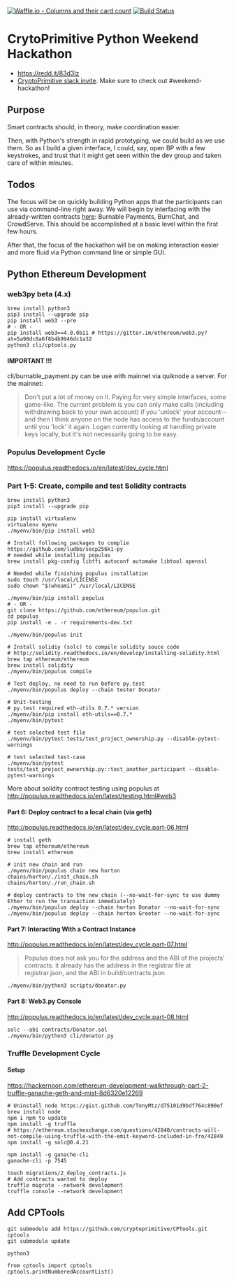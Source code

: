 [![Waffle.io - Columns and their card count](https://badge.waffle.io/tamedu/pyhackathon.png?columns=all)](https://waffle.io/tamedu/pyhackathon?utm_source=badge) [![Build Status](https://travis-ci.org/tamedu/pyhackathon.svg?branch=master)](https://travis-ci.org/tamedu/pyhackathon)

# CrytoPrimitive Python Weekend Hackathon
*   https://redd.it/83d3lz
*   [CryptoPrimitive slack invite](https://cp-hackathon-invite.herokuapp.com/). Make sure to check out #weekend-hackathon!

## Purpose
Smart contracts should, in theory, make coordination easier.

Then, with Python's strength in rapid prototyping, we could build as we use them. So as I build a given interface, I could, say, open BP with a few keystrokes, and trust that it might get seen within the dev group and taken care of within minutes.

## Todos
The focus will be on quickly building Python apps that the participants can use via command-line right away. We will begin by interfacing with the already-written contracts [here](https://github.com/cryptoprimitive/contracts): Burnable Payments, BurnChat, and CrowdServe. This should be accomplished at a basic level within the first few hours.

After that, the focus of the hackathon will be on making interaction easier and more fluid via Python command line or simple GUI.

## Python Ethereum Development

### web3py **beta** (4.x)
```
brew install python3
pip3 install --upgrade pip
pip install web3 --pre
# - OR -
pip install web3==4.0.0b11 # https://gitter.im/ethereum/web3.py?at=5a98dc0a6f8b4b9946dc1a32
python3 cli/cptools.py
```

#### IMPORTANT !!!
cli/burnable_payment.py can be use with mainnet via quiknode a server. For the mainnet:
> Don't put a lot of money on it. Paying for very simple interfaces, some game-like.
> The current problem is you can only make calls (including withdrawing back to your own account)
> if you 'unlock' your account--and then I think
> anyone on the node has access to the funds/account until you 'lock' it again.
> Logan currently looking at handling private keys locally, but it's not necessarily going to be easy.


### Populus Development Cycle
https://populus.readthedocs.io/en/latest/dev_cycle.html
### Part 1-5: Create, compile and test Solidity contracts

```
brew install python3
pip3 install --upgrade pip

pip install virtualenv
virtualenv myenv
./myenv/bin/pip install web3

# Install following packages to complie https://github.com/ludbb/secp256k1-py
# needed while installing populus
brew install pkg-config libffi autoconf automake libtool openssl

# Needed while finishing populus installation
sudo touch /usr/local/LICENSE
sudo chown "$(whoami)" /usr/local/LICENSE

./myenv/bin/pip install populus
# - OR -
git clone https://github.com/ethereum/populus.git
cd populus
pip install -e . -r requirements-dev.txt

./myenv/bin/populus init

# Install solidiy (solc) to compile solidity souce code
# http://solidity.readthedocs.io/en/develop/installing-solidity.html
brew tap ethereum/ethereum
brew install solidity
./myenv/bin/populus compile

# Test deploy, no need to run before py.test
./myenv/bin/populus deploy --chain tester Donator

# Unit-testing
# py.test required eth-utils 0.7.* version
./myenv/bin/pip install eth-utils==0.7.*
./myenv/bin/pytest

# test selected test file
./myenv/bin/pytest tests/test_project_ownership.py --disable-pytest-warnings

# test selected test-case
./myenv/bin/pytest tests/test_project_ownership.py::test_another_participant --disable-pytest-warnings
```

More about solidity contract testing using populus at http://populus.readthedocs.io/en/latest/testing.html#web3

#### Part 6: Deploy contract to a local chain (via geth)
http://populus.readthedocs.io/en/latest/dev_cycle.part-06.html
```
# install geth
brew tap ethereum/ethereum
brew install ethereum

# init new chain and run
./myenv/bin/populus chain new horton
chains/horton/./init_chain.sh
chains/horton/./run_chain.sh

# deploy contracts to the new chain (--no-wait-for-sync to use dummy Ether to run the transaction immediately)
./myenv/bin/populus deploy --chain horton Donator --no-wait-for-sync
./myenv/bin/populus deploy --chain horton Greeter --no-wait-for-sync
```

#### Part 7: Interacting With a Contract Instance
http://populus.readthedocs.io/en/latest/dev_cycle.part-07.html

> Populus does not ask you for the address and the ABI of the projects’ contracts: it already has the address in the registrar file at registrar.json, and the ABI in build/contracts.json

```
./myenv/bin/python3 scripts/donator.py
```

#### Part 8: Web3.py Console
http://populus.readthedocs.io/en/latest/dev_cycle.part-08.html

```
solc --abi contracts/Donator.sol
./myenv/bin/python3 cli/donator.py
```

### Truffle Development Cycle
#### Setup
https://hackernoon.com/ethereum-development-walkthrough-part-2-truffle-ganache-geth-and-mist-8d6320e12269
```
# Uninstall node https://gist.github.com/TonyMtz/d75101d9bdf764c890ef
brew install node
npm i npm to update
npm install -g truffle
# https://ethereum.stackexchange.com/questions/42840/contracts-will-not-compile-using-truffle-with-the-emit-keyword-included-in-fro/42849
npm install -g solc@0.4.21

npm install -g ganache-cli
ganache-cli -p 7545

touch migrations/2_deploy_contracts.js
# Add contracts wanted to deploy
truffle migrate --network development
truffle console --network development
```

## Add CPTools
```
git submodule add https://github.com/cryptoprimitive/CPTools.git cptools
git submodule update

python3
```

```
from cptools import cptools
cptools.printNumberedAccountList()
```
